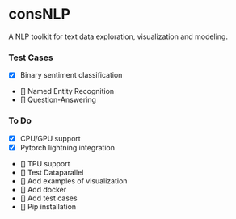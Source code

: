 # consNLP

A NLP toolkit for text data exploration, visualization and modeling.

### Test Cases
- [x] Binary sentiment classification
- [] Named Entity Recognition
- [] Question-Answering

### To Do
- [x] CPU/GPU support
- [x] Pytorch lightning integration
- [] TPU support
- [] Test Dataparallel
- [] Add examples of visualization
- [] Add docker
- [] Add test cases
- [] Pip installation
